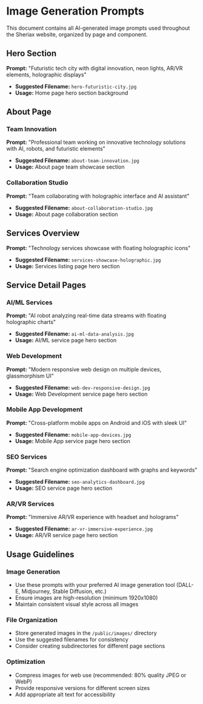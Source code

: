 # Image Generation Prompts

This document contains all AI-generated image prompts used throughout the Sheriax website, organized by page and component.

## Hero Section
**Prompt:** "Futuristic tech city with digital innovation, neon lights, AR/VR elements, holographic displays"
- **Suggested Filename:** `hero-futuristic-city.jpg`
- **Usage:** Home page hero section background

## About Page

### Team Innovation
**Prompt:** "Professional team working on innovative technology solutions with AI, robots, and futuristic elements"
- **Suggested Filename:** `about-team-innovation.jpg`
- **Usage:** About page team showcase section

### Collaboration Studio
**Prompt:** "Team collaborating with holographic interface and AI assistant"
- **Suggested Filename:** `about-collaboration-studio.jpg`
- **Usage:** About page collaboration section

## Services Overview
**Prompt:** "Technology services showcase with floating holographic icons"
- **Suggested Filename:** `services-showcase-holographic.jpg`
- **Usage:** Services listing page hero section

## Service Detail Pages

### AI/ML Services
**Prompt:** "AI robot analyzing real-time data streams with floating holographic charts"
- **Suggested Filename:** `ai-ml-data-analysis.jpg`
- **Usage:** AI/ML service page hero section

### Web Development
**Prompt:** "Modern responsive web design on multiple devices, glassmorphism UI"
- **Suggested Filename:** `web-dev-responsive-design.jpg`
- **Usage:** Web Development service page hero section

### Mobile App Development
**Prompt:** "Cross-platform mobile apps on Android and iOS with sleek UI"
- **Suggested Filename:** `mobile-app-devices.jpg`
- **Usage:** Mobile App service page hero section

### SEO Services
**Prompt:** "Search engine optimization dashboard with graphs and keywords"
- **Suggested Filename:** `seo-analytics-dashboard.jpg`
- **Usage:** SEO service page hero section

### AR/VR Services
**Prompt:** "Immersive AR/VR experience with headset and holograms"
- **Suggested Filename:** `ar-vr-immersive-experience.jpg`
- **Usage:** AR/VR service page hero section

## Usage Guidelines

### Image Generation
- Use these prompts with your preferred AI image generation tool (DALL-E, Midjourney, Stable Diffusion, etc.)
- Ensure images are high-resolution (minimum 1920x1080)
- Maintain consistent visual style across all images

### File Organization
- Store generated images in the `/public/images/` directory
- Use the suggested filenames for consistency
- Consider creating subdirectories for different page sections

### Optimization
- Compress images for web use (recommended: 80% quality JPEG or WebP)
- Provide responsive versions for different screen sizes
- Add appropriate alt text for accessibility